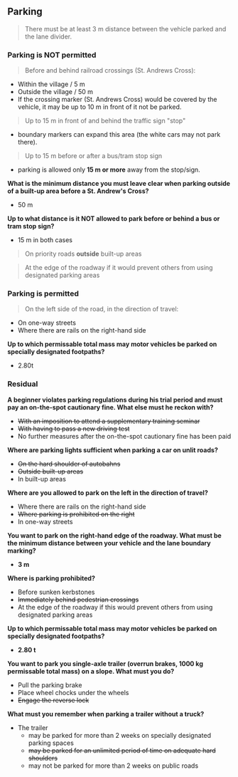 ## Parking

> There must be at least 3 m distance between the vehicle parked and the lane divider.

### Parking is NOT permitted

> Before and behind railroad crossings (St. Andrews Cross):
- Within the village / 5 m 
- Outside the village / 50 m 
- If the crossing marker (St. Andrews Cross) would be covered by the vehicle, it may be up to 10 m in front of it not be parked.

> Up to 15 m in front of and behind the traffic sign "stop"
- boundary markers can expand this area (the white cars may not park there).

> Up to 15 m before or after a bus/tram stop sign
- parking is allowed only **15 m or more** away from the stop/sign.

**What is the minimum distance you must leave clear when parking outside of a built-up area before a St. Andrew's Cross?**
- 50 m

**Up to what distance is it NOT allowed to park before or behind a bus or tram stop sign?**
- 15 m in both cases

> On priority roads **outside** built-up areas

> At the edge of the roadway if it would prevent others from using designated parking areas

### Parking is permitted

> On the left side of the road, in the direction of travel:
- On one-way streets
- Where there are rails on the right-hand side

**Up to which permissable total mass may motor vehicles be parked on specially designated footpaths?**
- 2.80t

### Residual

**A beginner violates parking regulations during his trial period and must pay an on-the-spot cautionary fine. What else must he reckon with?**
- ~~With an imposition to attend a supplementary training seminar~~
- ~~With having to pass a new driving test~~
- No further measures after the on-the-spot cautionary fine has been paid

**Where are parking lights sufficient when parking a car on unlit roads?**
- ~~On the hard shoulder of autobahns~~
- ~~Outside built-up areas~~
- In built-up areas

**Where are you allowed to park on the left in the direction of travel?**
- Where there are rails on the right-hand side
- ~~Where parking is prohibited on the right~~
- In one-way streets

**You want to park on the right-hand edge of the roadway. What must be the minimum distance between your vehicle and the lane boundary marking?**
- **3 m**

**Where is parking prohibited?**
- Before sunken kerbstones
- ~~Immediately behind pedestrian crossings~~
- At the edge of the roadway if this would prevent others from using designated parking areas

**Up to which permissable total mass may motor vehicles be parked on specially designated footpaths?**
- **2.80 t**

**You want to park you single-axle trailer (overrun brakes, 1000 kg permissable total mass) on a slope. What must you do?**
- Pull the parking brake
- Place wheel chocks under the wheels
- ~~Engage the reverse lock~~

**What must you remember when parking a trailer without a truck?**
- The trailer
  - may be parked for more than 2 weeks on specially designated parking spaces
  - ~~may be parked for an unlimited period of time on adequate hard shoulders~~
  - may not be parked for more than 2 weeks on public roads